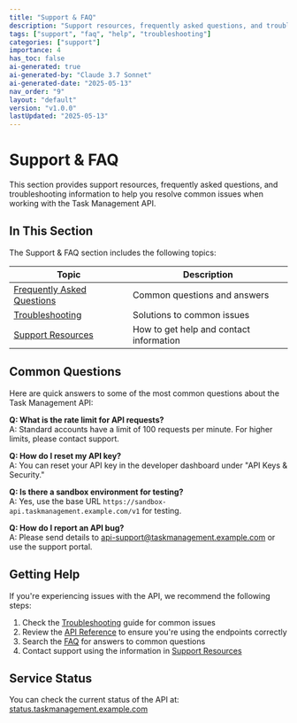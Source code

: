 ```yaml
---
title: "Support & FAQ"
description: "Support resources, frequently asked questions, and troubleshooting information for the Task Management API."
tags: ["support", "faq", "help", "troubleshooting"]
categories: ["support"]
importance: 4
has_toc: false
ai-generated: true
ai-generated-by: "Claude 3.7 Sonnet"
ai-generated-date: "2025-05-13"
nav_order: "9"
layout: "default"
version: "v1.0.0"
lastUpdated: "2025-05-13"
---
```


# Support & FAQ

This section provides support resources, frequently asked questions, and troubleshooting information to help you resolve common issues when working with the Task Management API.

## In This Section

The Support & FAQ section includes the following topics:

| Topic | Description |
|-------|-------------|
| [Frequently Asked Questions](/support/faq.md) | Common questions and answers |
| [Troubleshooting](/support/troubleshooting.md) | Solutions to common issues |
| [Support Resources](/support/support-resources.md) | How to get help and contact information |

## Common Questions

Here are quick answers to some of the most common questions about the Task Management API:

**Q: What is the rate limit for API requests?**  
A: Standard accounts have a limit of 100 requests per minute. For higher limits, please contact support.

**Q: How do I reset my API key?**  
A: You can reset your API key in the developer dashboard under "API Keys & Security."

**Q: Is there a sandbox environment for testing?**  
A: Yes, use the base URL `https://sandbox-api.taskmanagement.example.com/v1` for testing.

**Q: How do I report an API bug?**  
A: Please send details to api-support@taskmanagement.example.com or use the support portal.

## Getting Help

If you're experiencing issues with the API, we recommend the following steps:

1. Check the [Troubleshooting](/support/troubleshooting.md) guide for common issues
2. Review the [API Reference](/api-reference.md) to ensure you're using the endpoints correctly
3. Search the [FAQ](/support/faq.md) for answers to common questions
4. Contact support using the information in [Support Resources](/support/support-resources.md)

## Service Status

You can check the current status of the API at:
[status.taskmanagement.example.com](https://status.taskmanagement.example.com)


